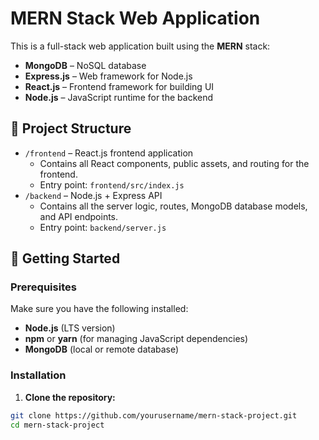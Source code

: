 # MERN Stack Web Application

This is a full-stack web application built using the **MERN** stack:

- **MongoDB** – NoSQL database
- **Express.js** – Web framework for Node.js
- **React.js** – Frontend framework for building UI
- **Node.js** – JavaScript runtime for the backend

## 📁 Project Structure

- `/frontend` – React.js frontend application
    - Contains all React components, public assets, and routing for the frontend.
    - Entry point: `frontend/src/index.js`
- `/backend` – Node.js + Express API
    - Contains all the server logic, routes, MongoDB database models, and API endpoints.
    - Entry point: `backend/server.js`
  
## 🚀 Getting Started

### Prerequisites

Make sure you have the following installed:

- **Node.js** (LTS version)
- **npm** or **yarn** (for managing JavaScript dependencies)
- **MongoDB** (local or remote database)

### Installation

1. **Clone the repository:**

```bash
git clone https://github.com/yourusername/mern-stack-project.git
cd mern-stack-project


